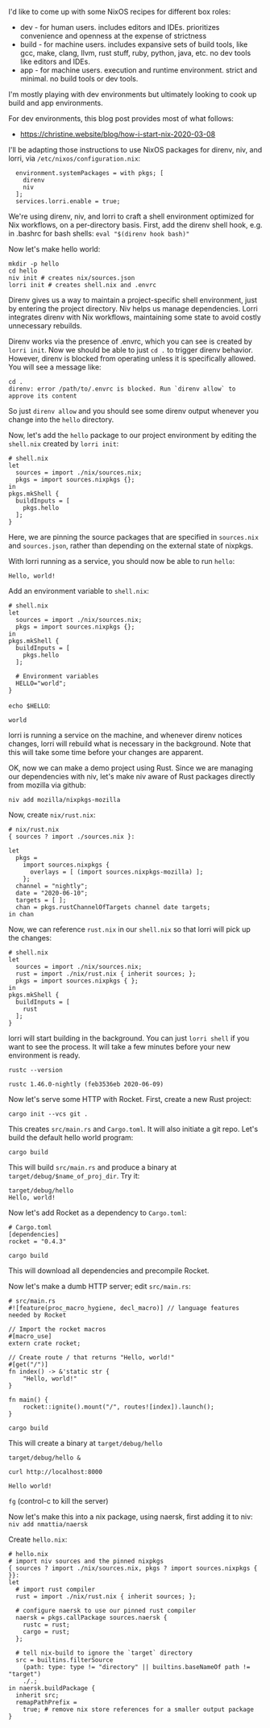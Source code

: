 I'd like to come up with some NixOS recipes for different box roles:

* dev - for human users. includes editors and IDEs.  prioritizes
        convenience and openness at the expense of  strictness
* build - for machine users. includes expansive sets of build tools, like
          gcc, make, clang, llvm, rust stuff, ruby, python, java, etc.
	  no dev tools like editors and IDEs.
* app   - for machine users. execution and runtime environment.
          strict and minimal.  no build tools or dev tools.


I'm mostly playing with dev environments but ultimately looking to cook up
build and app environments.

For dev environments, this blog post provides most of what follows:

* https://christine.website/blog/how-i-start-nix-2020-03-08

I'll be adapting those instructions to use NixOS packages for direnv, niv,
and lorri, via `/etc/nixos/configuration.nix`:

```
  environment.systemPackages = with pkgs; [
    direnv
    niv
  ];
  services.lorri.enable = true;
```

We're using direnv, niv, and lorri to craft a shell environment optimized
for Nix workflows, on a per-directory basis.  First, add the direnv shell
hook, e.g. in .bashrc for bash shells: `eval "$(direnv hook bash)"`


Now let's make hello world:

```
mkdir -p hello
cd hello
niv init # creates nix/sources.json
lorri init # creates shell.nix and .envrc
```

Direnv gives us a way to maintain a project-specific shell environment,
just by entering the project directory.  Niv helps us manage dependencies.
Lorri integrates direnv with Nix workflows, maintaining some state to avoid
costly unnecessary rebuilds.

Direnv works via the presence of .envrc, which you can see is created by
`lorri init`.  Now we should be able to just `cd .` to trigger direnv
behavior.  However, direnv is blocked from operating unless it is specifically
allowed.  You will see a message like:

```
cd .
direnv: error /path/to/.envrc is blocked. Run `direnv allow` to approve its content
```

So just `direnv allow` and you should see some direnv output whenever you
change into the `hello` directory.

Now, let's add the `hello` package to our project environment by editing
the `shell.nix` created by `lorri init`:

```
# shell.nix
let
  sources = import ./nix/sources.nix;
  pkgs = import sources.nixpkgs {};
in
pkgs.mkShell {
  buildInputs = [
    pkgs.hello
  ];
}
```

Here, we are pinning the source packages that are specified in `sources.nix`
and `sources.json`, rather than depending on the external state of nixpkgs.

With lorri running as a service, you should now be able to run `hello`:

```
Hello, world!
```

Add an environment variable to `shell.nix`:

```
# shell.nix
let
  sources = import ./nix/sources.nix;
  pkgs = import sources.nixpkgs {};
in
pkgs.mkShell {
  buildInputs = [
    pkgs.hello
  ];
  
  # Environment variables
  HELLO="world";
}
```

`echo $HELLO`:

```
world
```

lorri is running a service on the machine, and whenever direnv notices
changes, lorri will rebuild what is necessary in the background.  Note
that this will take some time before your changes are apparent.

OK, now we can make a demo project using Rust.  Since we are managing
our dependencies with niv, let's make niv aware of Rust packages
directly from mozilla via github:

`niv add mozilla/nixpkgs-mozilla`

Now, create `nix/rust.nix`:

```
# nix/rust.nix
{ sources ? import ./sources.nix }:

let
  pkgs =
    import sources.nixpkgs {
      overlays = [ (import sources.nixpkgs-mozilla) ];
    };
  channel = "nightly";
  date = "2020-06-10";
  targets = [ ];
  chan = pkgs.rustChannelOfTargets channel date targets;
in chan
```

Now, we can reference `rust.nix` in our `shell.nix` so that lorri will
pick up the changes:

```
# shell.nix
let
  sources = import ./nix/sources.nix;
  rust = import ./nix/rust.nix { inherit sources; };
  pkgs = import sources.nixpkgs { };
in
pkgs.mkShell {
  buildInputs = [
    rust
  ];
}
```

lorri will start building in the background.  You can just `lorri shell`
if you want to see the process.  It will take a few minutes before
your new environment is ready.

`rustc --version`

```
rustc 1.46.0-nightly (feb3536eb 2020-06-09)
```

Now let's serve some HTTP with Rocket.  First, create a new Rust project:

`cargo init --vcs git .`

This creates `src/main.rs` and `Cargo.toml`.  It will also initiate a git repo.
Let's build the default hello world program:

`cargo build`

This will build `src/main.rs` and produce a binary at
`target/debug/$name_of_proj_dir`.  Try it:

```
target/debug/hello
Hello, world!
```

Now let's add Rocket as a dependency to `Cargo.toml`:

```
# Cargo.toml
[dependencies]
rocket = "0.4.3"
```

`cargo build`

This will download all dependencies and precompile Rocket.

Now let's make a dumb HTTP server; edit `src/main.rs`:

```
# src/main.rs
#![feature(proc_macro_hygiene, decl_macro)] // language features needed by Rocket

// Import the rocket macros
#[macro_use]
extern crate rocket;

// Create route / that returns "Hello, world!"
#[get("/")]
fn index() -> &'static str {
    "Hello, world!"
}

fn main() {
    rocket::ignite().mount("/", routes![index]).launch();
}
```

`cargo build`

This will create a binary at `target/debug/hello`

`target/debug/hello &`

`curl http://localhost:8000`

```
Hello world!
```

`fg` (control-c to kill the server)

Now let's make this into a nix package, using naersk, first adding it
to niv: `niv add nmattia/naersk`

Create `hello.nix`:

```
# hello.nix
# import niv sources and the pinned nixpkgs
{ sources ? import ./nix/sources.nix, pkgs ? import sources.nixpkgs { }}:
let
  # import rust compiler
  rust = import ./nix/rust.nix { inherit sources; };
  
  # configure naersk to use our pinned rust compiler
  naersk = pkgs.callPackage sources.naersk {
    rustc = rust;
    cargo = rust;
  };
  
  # tell nix-build to ignore the `target` directory
  src = builtins.filterSource
    (path: type: type != "directory" || builtins.baseNameOf path != "target")
    ./.;
in naersk.buildPackage {
  inherit src;
  remapPathPrefix =
    true; # remove nix store references for a smaller output package
}
```
